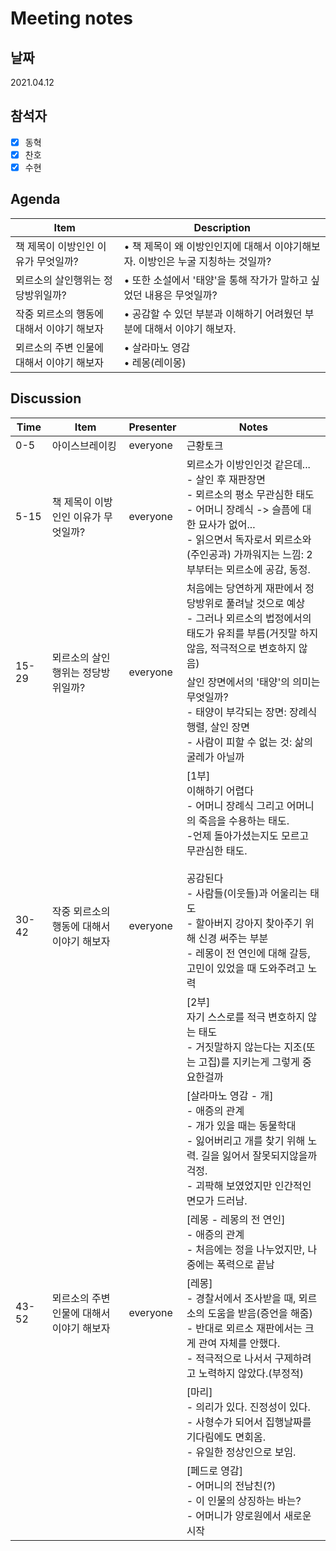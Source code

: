# Meeting notes

## 날짜

2021.04.12

## 참석자

- [x] 동혁
- [x] 찬호
- [x] 수현

## Agenda

Item | Description
---- | ----
책 제목이 이방인인 이유가 무엇일까? | • 책 제목이 왜 이방인인지에 대해서 이야기해보자. 이방인은 누굴 지칭하는 것일까?
뫼르소의 살인행위는 정당방위일까? | • 또한 소설에서 '태양'을 통해 작가가 말하고 싶었던 내용은 무엇일까?
작중 뫼르소의 행동에 대해서 이야기 해보자 | • 공감할 수 있던 부분과 이해하기 어려웠던 부분에 대해서 이야기 해보자.
뫼르소의 주변 인물에 대해서 이야기 해보자 | • 살라마노 영감 <br> • 레몽(레이몽)

## Discussion

<table>
  <thead>
    <tr>
      <th>Time</th>
      <th>Item</th>
      <th>Presenter</th>
      <th>Notes</th>
    </tr>
  </thead>
  <tbody>
    <tr>
      <td>0-5</td>
      <td>아이스브레이킹</td>
      <td>everyone</td>
      <td>근황토크</td>
    </tr>
    <tr>
      <td>5-15</td>
      <td>책 제목이 이방인인 이유가 무엇일까?</td>
      <td>everyone</td>
      <td>뫼르소가 이방인인것 같은데...
        <br> - 살인 후 재판장면
        <br> - 뫼르소의 평소 무관심한 태도
        <br> - 어머니 장례식 -> 슬픔에 대한 묘사가 없어...
        <br> - 읽으면서 독자로서 뫼르소와(주인공과) 가까워지는 느낌: 2부부터는 뫼르소에 공감, 동정.
      </td>
    </tr>
    <tr>
      <td rowspan="2">15-29</td>
      <td rowspan="2">뫼르소의 살인행위는 정당방위일까?</td>
      <td rowspan="2">everyone</td>
      <td>처음에는 당연하게 재판에서 정당방위로 풀려날 것으로 예상
        <br>- 그러나 뫼르소의 법정에서의 태도가 유죄를 부름(거짓말 하지 않음, 적극적으로 변호하지 않음)
      </td>
    </tr>
      <td>살인 장면에서의 '태양'의 의미는 무엇일까?
        <br>- 태양이 부각되는 장면: 장례식 행렬, 살인 장면
        <br>- 사람이 피할 수 없는 것: 삶의 굴레가 아닐까
      </td>
    <tr>
    </tr>
    <tr>
      <td rowspan="2">30-42</td>
      <td rowspan="2">작중 뫼르소의 행동에 대해서 이야기 해보자</td>
      <td rowspan="2">everyone</td>
      <td>[1부]
        <br>이해하기 어렵다
        <br>- 어머니 장례식 그리고 어머니의 죽음을 수용하는 태도.
        <br>-언제 돌아가셨는지도 모르고 무관심한 태도.
        <br><br>공감된다
        <br>- 사람들(이웃들)과 어울리는 태도
        <br>- 할아버지 강아지 찾아주기 위해 신경 써주는 부분
        <br>- 레몽이 전 연인에 대해 갈등, 고민이 있었을 때 도와주려고 노력
      </td>
    </tr>
    <tr>
      <td>[2부]
        <br>자기 스스로를 적극 변호하지 않는 태도
        <br>- 거짓말하지 않는다는 지조(또는 고집)를 지키는게 그렇게 중요한걸까
      </td>
    </tr>
    <tr>
      <td rowspan="5">43-52</td>
      <td rowspan="5">뫼르소의 주변 인물에 대해서 이야기 해보자</td>
      <td rowspan="5">everyone</td>
      <td>[살라마노 영감 - 개]
        <br>- 애증의 관계
        <br>- 개가 있을 때는 동물학대
        <br>- 잃어버리고 개를 찾기 위해 노력. 길을 잃어서 잘못되지않을까 걱정.
        <br>- 괴팍해 보였었지만 인간적인 면모가 드러남.
      </td>
    </tr>
    <tr>
      <td>[레몽 - 레몽의 전 연인]
        <br>- 애증의 관계
        <br>- 처음에는 정을 나누었지만, 나중에는 폭력으로 끝남
      </td>
    </tr>
    <tr>
      <td>[레몽]
        <br>- 경찰서에서 조사받을 때, 뫼르소의 도움을 받음(증언을 해줌)
        <br>- 반대로 뫼르소 재판에서는 크게 관여 자체를 안했다.
        <br>- 적극적으로 나서서 구제하려고 노력하지 않았다.(부정적)
    </td>
    </tr>
    <tr>
      <td>[마리]
        <br>- 의리가 있다. 진정성이 있다.
        <br>- 사형수가 되어서 집행날짜를 기다림에도 면회옴.
        <br>- 유일한 정상인으로 보임.
      </td>
    </tr>
    <tr>
      <td>[페드로 영감]
        <br>- 어머니의 전남친(?)
        <br>- 이 인물의 상징하는 바는?
        <br>- 어머니가 양로원에서 새로운 시작
      </td>
    </tr>
  </tbody>
</table>
